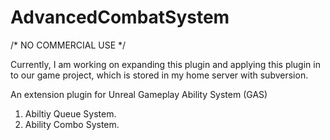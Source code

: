 # AdvancedCombatSystem
 
 /* NO COMMERCIAL USE */
 
 Currently, I am working on expanding this plugin and applying this plugin in to our game project, which is stored in my home server with subversion.
 
 An extension plugin for Unreal Gameplay Ability System (GAS)
 
 1. Abiltiy Queue System.
 2. Ability Combo System.
